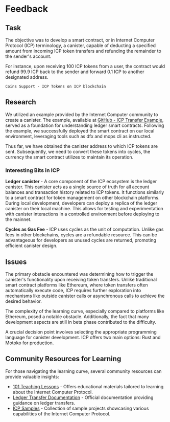 # Feedback

## Task

The objective was to develop a smart contract, or in Internet Computer Protocol (ICP) terminology, a canister, capable of deducting a specified amount from incoming ICP token transfers and refunding the remainder to the sender's account.

For instance, upon receiving 100 ICP tokens from a user, the contract would refund 99.9 ICP back to the sender and forward 0.1 ICP to another designated address.

```
Coins Support - ICP Tokens on ICP blockchain
```

## Research

We utilized an example provided by the Internet Computer community to create a canister. The example, available at [GitHub - ICP Transfer Example](https://github.com/dfinity/examples/tree/master/motoko/icp_transfer), served as a foundation for understanding ledger smart contracts. Following the example, we successfully deployed the smart contract on our local environment, leveraging tools such as dfx and mops cli as instructed.

Thus far, we have obtained the canister address to which ICP tokens are sent. Subsequently, we need to convert these tokens into cycles, the currency the smart contract utilizes to maintain its operation.

### Interesting Bits in ICP
**Ledger canister** - A core component of the ICP ecosystem is the ledger canister. This canister acts as a single source of truth for all account balances and transaction history related to ICP tokens. It functions similarly to a smart contract for token management on other blockchain platforms. During local development, developers can deploy a replica of the ledger canister on their local machine. This allows for testing and experimentation with canister interactions in a controlled environment before deploying to the mainnet.

**Cycles as Gas Fee** - ICP uses cycles as the unit of computation. Unlike gas fees in other blockchains, cycles are a refundable resource. This can be advantageous for developers as unused cycles are returned, promoting efficient canister design.

## Issues

The primary obstacle encountered was determining how to trigger the canister's functionality upon receiving token transfers. Unlike traditional smart contract platforms like Ethereum, where token transfers often automatically execute code, ICP requires further exploration into mechanisms like outside canister calls or asynchronous calls to achieve the desired behavior.

The complexity of the learning curve, especially compared to platforms like Ethereum, posed a notable obstacle. Additionally, the fact that many development aspects are still in beta phase contributed to the difficulty.

A crucial decision point involves selecting the appropriate programming language for canister development. ICP offers two main options: Rust and Motoko for production. 

## Community Resources for Learning

For those navigating the learning curve, several community resources can provide valuable insights:

- [101 Teaching Lessons](https://dacade.org/communities/icp) - Offers educational materials tailored to learning about the Internet Computer Protocol.
- [Ledger Transfer Documentation](https://internetcomputer.org/docs/current/references/samples/motoko/ledger-transfer/) - Official documentation providing guidance on ledger transfers.
- [ICP Samples](https://internetcomputer.org/samples?selectedDomains=Asynchronous+DeFi) - Collection of sample projects showcasing various capabilities of the Internet Computer Protocol.
